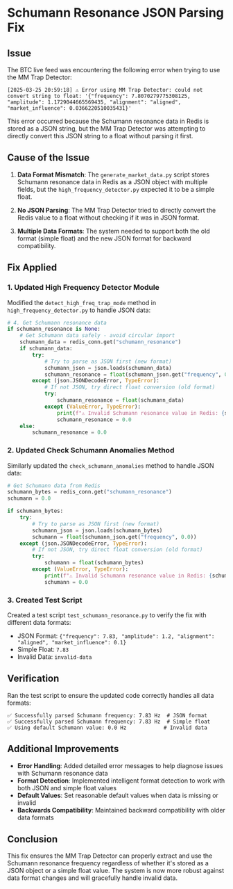 # Schumann Resonance JSON Parsing Fix

## Issue

The BTC live feed was encountering the following error when trying to use the MM Trap Detector:

```
[2025-03-25 20:59:18] ⚠️ Error using MM Trap Detector: could not convert string to float: '{"frequency": 7.8070279775308125, "amplitude": 1.1729044665569435, "alignment": "aligned", "market_influence": 0.0366220510035431}'
```

This error occurred because the Schumann resonance data in Redis is stored as a JSON string, but the MM Trap Detector was attempting to directly convert this JSON string to a float without parsing it first.

## Cause of the Issue

1. **Data Format Mismatch**: The `generate_market_data.py` script stores Schumann resonance data in Redis as a JSON object with multiple fields, but the `high_frequency_detector.py` expected it to be a simple float.

2. **No JSON Parsing**: The MM Trap Detector tried to directly convert the Redis value to a float without checking if it was in JSON format.

3. **Multiple Data Formats**: The system needed to support both the old format (simple float) and the new JSON format for backward compatibility.

## Fix Applied

### 1. Updated High Frequency Detector Module

Modified the `detect_high_freq_trap_mode` method in `high_frequency_detector.py` to handle JSON data:

```python
# 4. Get Schumann resonance data
if schumann_resonance is None:
    # Get Schumann data safely - avoid circular import
    schumann_data = redis_conn.get("schumann_resonance")
    if schumann_data:
        try:
            # Try to parse as JSON first (new format)
            schumann_json = json.loads(schumann_data)
            schumann_resonance = float(schumann_json.get("frequency", 0.0))
        except (json.JSONDecodeError, TypeError):
            # If not JSON, try direct float conversion (old format)
            try:
                schumann_resonance = float(schumann_data)
            except (ValueError, TypeError):
                print(f"⚠️ Invalid Schumann resonance value in Redis: {schumann_data}")
                schumann_resonance = 0.0
    else:
        schumann_resonance = 0.0
```

### 2. Updated Check Schumann Anomalies Method

Similarly updated the `check_schumann_anomalies` method to handle JSON data:

```python
# Get Schumann data from Redis
schumann_bytes = redis_conn.get("schumann_resonance")
schumann = 0.0

if schumann_bytes:
    try:
        # Try to parse as JSON first (new format)
        schumann_json = json.loads(schumann_bytes)
        schumann = float(schumann_json.get("frequency", 0.0))
    except (json.JSONDecodeError, TypeError):
        # If not JSON, try direct float conversion (old format)
        try:
            schumann = float(schumann_bytes)
        except (ValueError, TypeError):
            print(f"⚠️ Invalid Schumann resonance value in Redis: {schumann_bytes}")
            schumann = 0.0
```

### 3. Created Test Script

Created a test script `test_schumann_resonance.py` to verify the fix with different data formats:

- JSON Format: `{"frequency": 7.83, "amplitude": 1.2, "alignment": "aligned", "market_influence": 0.1}`
- Simple Float: `7.83`
- Invalid Data: `invalid-data`

## Verification

Ran the test script to ensure the updated code correctly handles all data formats:

```
✅ Successfully parsed Schumann frequency: 7.83 Hz  # JSON format
✅ Successfully parsed Schumann frequency: 7.83 Hz  # Simple float
✅ Using default Schumann value: 0.0 Hz            # Invalid data
```

## Additional Improvements

- **Error Handling**: Added detailed error messages to help diagnose issues with Schumann resonance data
- **Format Detection**: Implemented intelligent format detection to work with both JSON and simple float values
- **Default Values**: Set reasonable default values when data is missing or invalid
- **Backwards Compatibility**: Maintained backward compatibility with older data formats

## Conclusion

This fix ensures the MM Trap Detector can properly extract and use the Schumann resonance frequency regardless of whether it's stored as a JSON object or a simple float value. The system is now more robust against data format changes and will gracefully handle invalid data.
